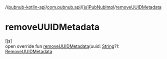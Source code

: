 //[pubnub-kotlin-api](../../../index.md)/[com.pubnub.api](../index.md)/[[js]PubNubImpl](index.md)/[removeUUIDMetadata](remove-u-u-i-d-metadata.md)

# removeUUIDMetadata

[js]\
open override fun [removeUUIDMetadata](remove-u-u-i-d-metadata.md)(uuid: [String](https://kotlinlang.org/api/core/kotlin-stdlib/kotlin/-string/index.html)?): [RemoveUUIDMetadata](../../com.pubnub.api.endpoints.objects.uuid/-remove-u-u-i-d-metadata/index.md)
